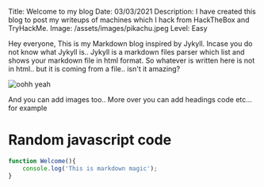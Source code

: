 Title: Welcome to my blog
Date: 03/03/2021
Description: I have created this blog to post my writeups of machines which I hack from HackTheBox and TryHackMe.
Image: /assets/images/pikachu.jpeg
Level: Easy

Hey everyone, This is my Markdown blog inspired by Jykyll. Incase you do not know what Jykyll is..
Jykyll is a markdown files parser which list and shows your markdown file in html format. So whatever is written here is not in html.. but it is coming from a file.. isn't it amazing?

![oohh yeah](/assets/images/amazing.gif)

And you can add images too..
More over you can add headings code etc... for example

# Random javascript code

```js
function Welcome(){
	console.log('This is markdown magic');
}

```